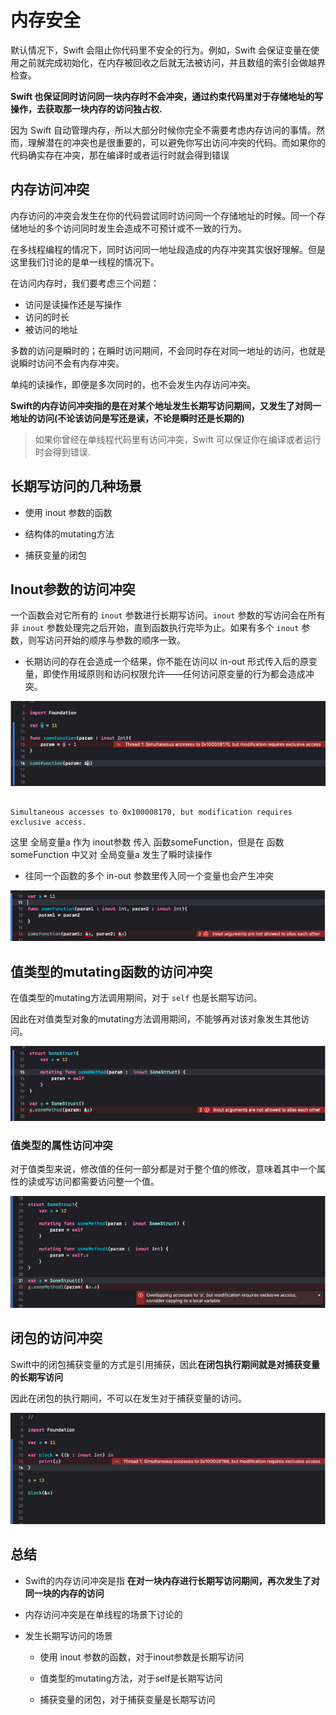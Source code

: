 # 内存安全

默认情况下，Swift 会阻止你代码里不安全的行为。例如，Swift 会保证变量在使用之前就完成初始化，在内存被回收之后就无法被访问，并且数组的索引会做越界检查。

**Swift 也保证同时访问同一块内存时不会冲突，通过约束代码里对于存储地址的写操作，去获取那一块内存的访问独占权.**

因为 Swift 自动管理内存，所以大部分时候你完全不需要考虑内存访问的事情。然而，理解潜在的冲突也是很重要的，可以避免你写出访问冲突的代码。而如果你的代码确实存在冲突，那在编译时或者运行时就会得到错误


## 内存访问冲突

内存访问的冲突会发生在你的代码尝试同时访问同一个存储地址的时候。同一个存储地址的多个访问同时发生会造成不可预计或不一致的行为。

在多线程编程的情况下，同时访问同一地址段造成的内存冲突其实很好理解。但是这里我们讨论的是单一线程的情况下。

在访问内存时，我们要考虑三个问题：

- 访问是读操作还是写操作
- 访问的时长
- 被访问的地址

多数的访问是瞬时的；在瞬时访问期间，不会同时存在对同一地址的访问，也就是说瞬时访问不会有内存冲突。

单纯的读操作，即便是多次同时的，也不会发生内存访问冲突。

**Swift的内存访问冲突指的是在对某个地址发生长期写访问期间，又发生了对同一地址的访问(不论该访问是写还是读，不论是瞬时还是长期的)**

> 如果你曾经在单线程代码里有访问冲突，Swift 可以保证你在编译或者运行时会得到错误.


## 长期写访问的几种场景

- 使用 inout 参数的函数

- 结构体的mutating方法

- 捕获变量的闭包


## Inout参数的访问冲突

一个函数会对它所有的 `inout` 参数进行长期写访问。`inout` 参数的写访问会在所有非 `inout` 参数处理完之后开始，直到函数执行完毕为止。如果有多个 `inout` 参数，则写访问开始的顺序与参数的顺序一致。

- 长期访问的存在会造成一个结果，你不能在访问以 in-out 形式传入后的原变量，即使作用域原则和访问权限允许——任何访问原变量的行为都会造成冲突。

![](https://github.com/existorlive/existorlivepic/raw/master/%E6%88%AA%E5%B1%8F2021-02-03%20%E4%B8%8B%E5%8D%881.59.14.png)

```

Simultaneous accesses to 0x100008170, but modification requires exclusive access.

```

这里 全局变量a 作为 inout参数 传入 函数someFunction，但是在 函数someFunction 中又对 全局变量a 发生了瞬时读操作


- 往同一个函数的多个 in-out 参数里传入同一个变量也会产生冲突

![](https://github.com/existorlive/existorlivepic/raw/master/%E6%88%AA%E5%B1%8F2021-02-03%20%E4%B8%8B%E5%8D%882.15.11.png)

## 值类型的mutating函数的访问冲突

在值类型的mutating方法调用期间，对于 `self` 也是长期写访问。

因此在对值类型对象的mutating方法调用期间，不能够再对该对象发生其他访问。

![](https://github.com/existorlive/existorlivepic/raw/master/%E6%88%AA%E5%B1%8F2021-02-03%20%E4%B8%8B%E5%8D%882.27.06.png)


### 值类型的属性访问冲突

对于值类型来说，修改值的任何一部分都是对于整个值的修改，意味着其中一个属性的读或写访问都需要访问整一个值。

![](https://github.com/existorlive/existorlivepic/raw/master/%E6%88%AA%E5%B1%8F2021-02-03%20%E4%B8%8B%E5%8D%882.35.52.png)


## 闭包的访问冲突

Swift中的闭包捕获变量的方式是引用捕获，因此**在闭包执行期间就是对捕获变量的长期写访问**

因此在闭包的执行期间，不可以在发生对于捕获变量的访问。

![](https://github.com/existorlive/existorlivepic/raw/master/%E6%88%AA%E5%B1%8F2021-02-03%20%E4%B8%8B%E5%8D%882.39.34.png)


## 总结

- Swift的内存访问冲突是指 **在对一块内存进行长期写访问期间，再次发生了对同一块的内存的访问**

- 内存访问冲突是在单线程的场景下讨论的 


- 发生长期写访问的场景

   - 使用 inout 参数的函数，对于inout参数是长期写访问

   - 值类型的mutating方法，对于self是长期写访问

   - 捕获变量的闭包，对于捕获变量是长期写访问



